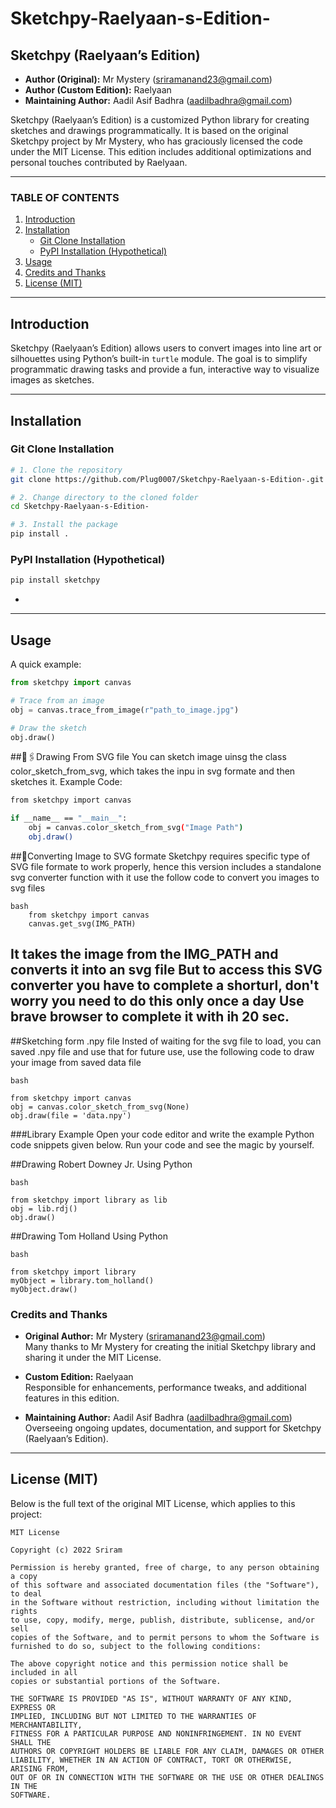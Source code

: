 # Sketchpy-Raelyaan-s-Edition-

## Sketchpy (Raelyaan’s Edition)

- **Author (Original):** Mr Mystery (sriramanand23@gmail.com)  
- **Author (Custom Edition):** Raelyaan  
- **Maintaining Author:** Aadil Asif Badhra (aadilbadhra@gmail.com)

Sketchpy (Raelyaan’s Edition) is a customized Python library for creating sketches and drawings programmatically. It is based on the original Sketchpy project by Mr Mystery, who has graciously licensed the code under the MIT License. This edition includes additional optimizations and personal touches contributed by Raelyaan.

---

### TABLE OF CONTENTS

1. [Introduction](#introduction)  
2. [Installation](#installation)  
   - [Git Clone Installation](#git-clone-installation)  
   - [PyPI Installation (Hypothetical)](#pypi-installation-hypothetical)  
3. [Usage](#usage)  
4. [Credits and Thanks](#credits-and-thanks)  
5. [License (MIT)](#license-mit)

---

## Introduction

Sketchpy (Raelyaan’s Edition) allows users to convert images into line art or silhouettes using Python’s built-in `turtle` module. The goal is to simplify programmatic drawing tasks and provide a fun, interactive way to visualize images as sketches.

---

## Installation

### Git Clone Installation

```bash
# 1. Clone the repository
git clone https://github.com/Plug0007/Sketchpy-Raelyaan-s-Edition-.git

# 2. Change directory to the cloned folder
cd Sketchpy-Raelyaan-s-Edition-

# 3. Install the package
pip install .
```



### PyPI Installation (Hypothetical)

```bash
pip install sketchpy
```
*

---

## Usage

A quick example:

```python
from sketchpy import canvas

# Trace from an image
obj = canvas.trace_from_image(r"path_to_image.jpg")

# Draw the sketch
obj.draw()
```
##🔗🖇️Drawing From SVG file
You can sketch image uinsg the class color_sketch_from_svg, which takes the inpu in svg formate and then sketches it. Example Code:
```bash
from sketchpy import canvas

if __name__ == "__main__":
    obj = canvas.color_sketch_from_svg("Image Path")
    obj.draw()


```

##🔗Converting Image to SVG formate
Sketchpy requires specific type of SVG file formate to work properly, hence this version includes a standalone svg converter function with it use the follow code to convert you images to svg files
```
bash
    from sketchpy import canvas
    canvas.get_svg(IMG_PATH)
```

It takes the image from the IMG_PATH and converts it into an svg file
But to access this SVG converter you have to complete a shorturl, don't worry you need to do this only once a day
Use brave browser to complete it with ih 20 sec.
---
##Sketching form .npy file
Insted of waiting for the svg file to load, you can saved .npy file and use that for future use, use the following code to draw your image from saved data file
```
bash

from sketchpy import canvas
obj = canvas.color_sketch_from_svg(None)
obj.draw(file = 'data.npy')
```
###Library Example
Open your code editor and write the example Python code snippets given below. Run your code and see the magic by yourself.

##Drawing Robert Downey Jr. Using Python
```
bash

from sketchpy import library as lib
obj = lib.rdj()
obj.draw()
```
##Drawing Tom Holland Using Python
```
bash

from sketchpy import library
myObject = library.tom_holland()
myObject.draw()
```


### Credits and Thanks

- **Original Author:** Mr Mystery (sriramanand23@gmail.com)  
  Many thanks to Mr Mystery for creating the initial Sketchpy library and sharing it under the MIT License.

- **Custom Edition:** Raelyaan  
  Responsible for enhancements, performance tweaks, and additional features in this edition.

- **Maintaining Author:** Aadil Asif Badhra (aadilbadhra@gmail.com)  
  Overseeing ongoing updates, documentation, and support for Sketchpy (Raelyaan’s Edition).

---

## License (MIT)

Below is the full text of the original MIT License, which applies to this project:

```
MIT License

Copyright (c) 2022 Sriram

Permission is hereby granted, free of charge, to any person obtaining a copy
of this software and associated documentation files (the "Software"), to deal
in the Software without restriction, including without limitation the rights
to use, copy, modify, merge, publish, distribute, sublicense, and/or sell
copies of the Software, and to permit persons to whom the Software is
furnished to do so, subject to the following conditions:

The above copyright notice and this permission notice shall be included in all
copies or substantial portions of the Software.

THE SOFTWARE IS PROVIDED "AS IS", WITHOUT WARRANTY OF ANY KIND, EXPRESS OR
IMPLIED, INCLUDING BUT NOT LIMITED TO THE WARRANTIES OF MERCHANTABILITY,
FITNESS FOR A PARTICULAR PURPOSE AND NONINFRINGEMENT. IN NO EVENT SHALL THE
AUTHORS OR COPYRIGHT HOLDERS BE LIABLE FOR ANY CLAIM, DAMAGES OR OTHER
LIABILITY, WHETHER IN AN ACTION OF CONTRACT, TORT OR OTHERWISE, ARISING FROM,
OUT OF OR IN CONNECTION WITH THE SOFTWARE OR THE USE OR OTHER DEALINGS IN THE
SOFTWARE.
```
